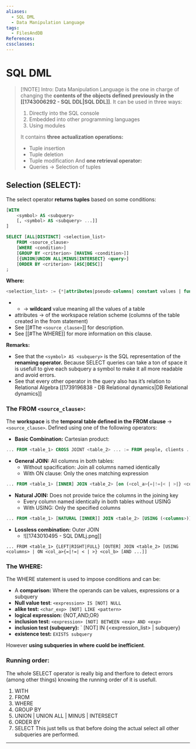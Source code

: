 ```yaml
---
aliases:
  - SQL DML
  - Data Manipulation Language
tags:
  - FilesAndDB
References: 
cssclasses:
---
```

# SQL DML

> [!NOTE] Intro: 
> Data Manipulation Language is the one in charge of changing the **contents of the objects defined previously in the [[1743006292 - SQL DDL|SQL DDL]]**. It can be used in three ways:
> 1. Directly into the SQL console
> 2. Embedded into other programming languages
> 3. Using modules
> 
> It contains **three actualization operations:**
> + Tuple insertion
> + Tuple deletion
> + Tuple modification
> And **one retrieval operator:**
> + Queries → Selection of tuples
> 

## Selection (SELECT):
The select operator **returns tuples** based on some conditions: 
```SQL
[WITH
	<symbol> AS <subquery>
	[, <symbol> AS <subquery> ...]]
]

SELECT [ALL|DISTINCT] <selection_list>
	FROM <source_clause>
	[WHERE <condition>]
	[GROUP BY <criterion> [HAVING <condition>]]
	[{UNION|UNION ALL|MINUS|INTERSECT} <query>]
	[ORDER BY <criterion> [ASC|DESC]]
;
```

**Where:**
```SQL
<selection_list> := {*|attributes|pseudo-columns| constant values | functions}
```
+ * → **wildcard** value meaning all the values of a table 
+ attributes → of the workspace relation scheme (columns of the table created in the from statement)
+ See [[#The `<source_clause>`]] for description.
+ See [[#The WHERE]] for more information on this clause.

**Remarks:**
+ See that the `<symbol> AS <subquery>` is the SQL representation of the **renaming operator.** Because SELECT queries can take a ton of space it is usefull to give each subquery a symbol to make it all more readable and avoid errors. 
+ See that every other operator in the query also has it’s relation to Relational Algebra [[1739196838 - DB Relational dynamics|DB Relational dynamics]]
### The FROM `<source_clause>`:
The **workspace** is the **temporal table defined in the FROM clause** → `<source_clause>`. Defined using one of the following operators:
+ **Basic Combination:** Cartesian product:
```SQL
... FROM <table_1> CROSS JOINT <table_2> ... := FROM people, clients ...
```

+ **General JOIN:** All columns in both tables:
	+ Without spacification: Join all columns named identically
	+ With ON clause: Only the ones matching expression
```SQL
... FROM <table_1> [INNER] JOIN <table_2> [on (<col_a>{=|!=|< | >|} <col_b> [AND ...])]
```

+ **Natural JOIN:** Does not provide twice the columns in the joining key
	+ Every column named identically in both tables without USING
	+ With USING: Only the specified columns
```SQL
... FROM <table_1> [NATURAL [INNER]] JOIN <table_2> [USING (<columns>)]...
```

+ **Lossless combination:** Outer JOIN
	+ ![[1743010495 - SQL DMLj.png]]
```
... FROM <table_1> {LEFT|RIGHT|FULL} [OUTER] JOIN <table_2> [USING <columns> | ON <col_a>{=|!=| < | >} <col_b> [AND ...]]
```

### The WHERE: 
The WHERE statement is used to impose conditions and can be:
+ A **comparison:** Where the operands can be values, expressions or a subquery
+ **Null value test**: `<expression> IS [NOT] NULL`
+ **alike test:** `<char_exp> [NOT] LIKE <pattern>`
+ **logical expression:** {NOT,AND,OR}
+ **inclusion test:** `<expression> [NOT] BETWEEN <exp> AND <exp>`
+ **inclusion test (subquery):** `<expression> [NOT] IN {<expression_list> | subquery}
+ **existence test:** `EXISTS subquery` 

However **using subqueries in where cuold be inefficient**. 

### Running order: 
The whole SELECT operator is really big and therfore to detect errors (among other things) knowing the running order of it is usefull. 
1. WITH
2. FROM 
3. WHERE 
4. GROUP BY
5. UNION | UNION ALL | MINUS | INTERSECT
6. ORDER BY
7. SELECT
This just tells us that before doing the actual select all other subqueries are performed.


***

[^1]: 